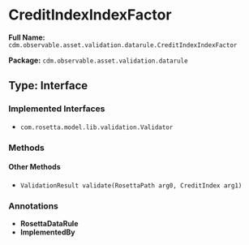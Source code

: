 # CreditIndexIndexFactor

**Full Name:** `cdm.observable.asset.validation.datarule.CreditIndexIndexFactor`

**Package:** `cdm.observable.asset.validation.datarule`

## Type: Interface

### Implemented Interfaces

- `com.rosetta.model.lib.validation.Validator`

### Methods

#### Other Methods

- `ValidationResult validate(RosettaPath arg0, CreditIndex arg1)`

### Annotations

- **RosettaDataRule**
- **ImplementedBy**

